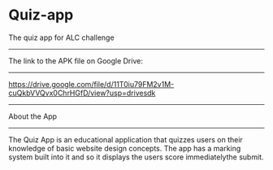 # Quiz-app
The quiz app for ALC challenge

*****************************************
The link to the APK file on Google Drive:
*****************************************
https://drive.google.com/file/d/11T0iu79FM2v1M-cuQkbVVQvx0ChrHGfD/view?usp=drivesdk



*****************************************
About the App
*****************************************
The Quiz App is an educational application that quizzes users on their knowledge of basic website design concepts. 
The app has a marking system built into it and so it displays the users score immediatelythe submit. 
